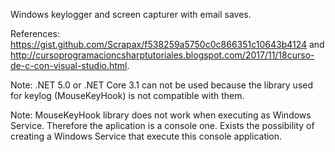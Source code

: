Windows keylogger and screen capturer with email saves.

References: https://gist.github.com/Scrapax/f538259a5750c0c866351c10643b4124 and http://cursoprogramacioncsharptutoriales.blogspot.com/2017/11/18curso-de-c-con-visual-studio.html.

Note: .NET 5.0 or .NET Core 3.1 can not be used because the library used for keylog (MouseKeyHook) is not compatible with them.

Note: MouseKeyHook library does not work when executing as Windows Service. Therefore the aplication is a console one. Exists the possibility of creating a Windows Service that execute this console application.
